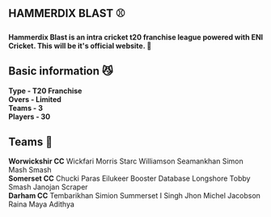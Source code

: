 ## HAMMERDIX BLAST ⚾
**Hammerdix Blast is an intra cricket t20 franchise league powered with ENI Cricket. This will be it's official website. 🏏**

## Basic information 😼
**Type - T20 Franchise**
<br>
**Overs - Limited**
<br>
**Teams - 3**
<br>
**Players - 30**

## Teams 🤹
**Worwickshir CC**
Wickfari Morris
Starc Williamson
Seamankhan Simon
Mash Smash
<br>
**Somerset CC**
Chucki Paras
Eilukeer Booster
Database Longshore
Tobby Smash
Janojan Scraper
<br>
**Darham CC**
Tembarikhan Simion
Summerset I Singh
Jhon Michel
Jacobson Raina
Maya Adithya
